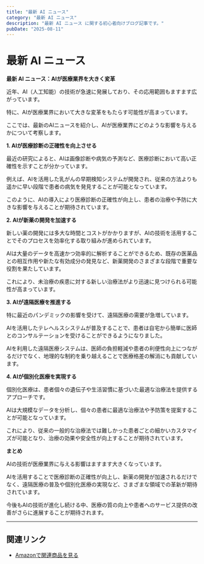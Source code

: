 ```yaml
---
title: "最新 AI ニュース"
category: "最新 AI ニュース"
description: "最新 AI ニュース に関する初心者向けブログ記事です。"
pubDate: "2025-08-11"
---
```


# 最新 AI ニュース

**最新 AI ニュース：AIが医療業界を大きく変革**

近年、AI（人工知能）の技術が急速に発展しており、その応用範囲もますます広がっています。

特に、AIが医療業界において大きな変革をもたらす可能性が高まっています。

ここでは、最新のAIニュースを紹介し、AIが医療業界にどのような影響を与えるかについて考察します。



**1. AIが医療診断の正確性を向上させる**

最近の研究によると、AIは画像診断や病気の予測など、医療診断において高い正確性を示すことが分かっています。

例えば、AIを活用した乳がんの早期検知システムが開発され、従来の方法よりも遥かに早い段階で患者の病気を発見することが可能となっています。

このように、AIの導入により医療診断の正確性が向上し、患者の治療や予防に大きな影響を与えることが期待されています。



**2. AIが新薬の開発を加速する**

新しい薬の開発には多大な時間とコストがかかりますが、AIの技術を活用することでそのプロセスを効率化する取り組みが進められています。

AIは大量のデータを高速かつ効率的に解析することができるため、既存の医薬品との相互作用や新たな有効成分の発見など、新薬開発のさまざまな段階で重要な役割を果たしています。

これにより、未治療の疾患に対する新しい治療法がより迅速に見つけられる可能性が高まっています。



**3. AIが遠隔医療を推進する**

特に最近のパンデミックの影響を受けて、遠隔医療の需要が急増しています。

AIを活用したテレヘルスシステムが普及することで、患者は自宅から簡単に医師とのコンサルテーションを受けることができるようになりました。

AIを利用した遠隔医療システムは、医師の負担軽減や患者の利便性向上につながるだけでなく、地理的な制約を乗り越えることで医療格差の解消にも貢献しています。



**4. AIが個別化医療を実現する**

個別化医療は、患者個々の遺伝子や生活習慣に基づいた最適な治療法を提供するアプローチです。

AIは大規模なデータを分析し、個々の患者に最適な治療法や予防策を提案することが可能となっています。

これにより、従来の一般的な治療法では難しかった患者ごとの細かいカスタマイズが可能となり、治療の効果や安全性が向上することが期待されています。



**まとめ**

AIの技術が医療業界に与える影響はますます大きくなっています。

AIを活用することで医療診断の正確性が向上し、新薬の開発が加速されるだけでなく、遠隔医療の普及や個別化医療の実現など、さまざまな領域での革新が期待されています。

今後もAIの技術が進化し続ける中、医療の質の向上や患者へのサービス提供の改善がさらに進展することが期待されます。



---

## 関連リンク

- [Amazonで関連商品を見る](https://www.amazon.co.jp/s?k=%E6%9C%80%E6%96%B0+AI+%E3%83%8B%E3%83%A5%E3%83%BC%E3%82%B9&tag=autowritehubai-22)
